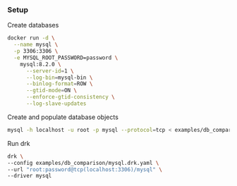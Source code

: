 ### Setup

Create databases

```sh
docker run -d \
  --name mysql \
  -p 3306:3306 \
  -e MYSQL_ROOT_PASSWORD=password \
    mysql:8.2.0 \
      --server-id=1 \
      --log-bin=mysql-bin \
      --binlog-format=ROW \
      --gtid-mode=ON \
      --enforce-gtid-consistency \
      --log-slave-updates
```

Create and populate database objects

```sh
mysql -h localhost -u root -p mysql --protocol=tcp < examples/db_comparison/mysql.create.sql
```

Run drk

```sh
drk \
--config examples/db_comparison/mysql.drk.yaml \
--url "root:password@tcp(localhost:3306)/mysql" \
--driver mysql
```